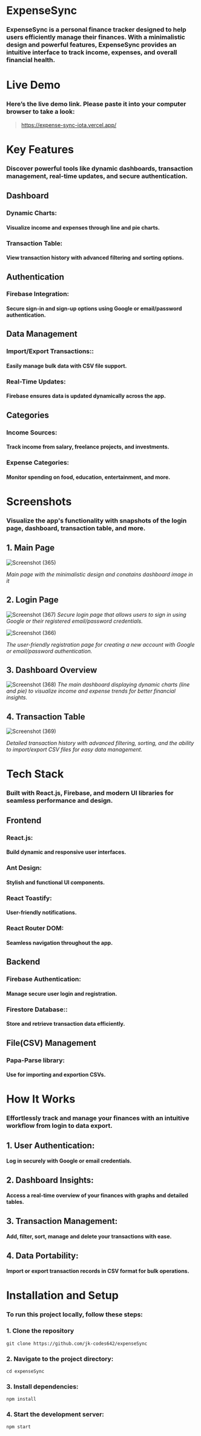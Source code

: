 
# ExpenseSync

### ExpenseSync is a personal finance tracker designed to help users efficiently manage their finances. With a minimalistic design and powerful features, ExpenseSync provides an intuitive interface to track income, expenses, and overall financial health.


# Live Demo
### Here’s the live demo link. Please paste it into your computer browser to take a look:
> https://expense-sync-iota.vercel.app/

# Key Features
### Discover powerful tools like dynamic dashboards, transaction management, real-time updates, and secure authentication.

## Dashboard
### Dynamic Charts:
#### Visualize income and expenses through line and pie charts.
### Transaction Table: 
#### View transaction history with advanced filtering and sorting options.

## Authentication
### Firebase Integration:
#### Secure sign-in and sign-up options using Google or email/password authentication.

## Data Management
### Import/Export Transactions::
#### Easily manage bulk data with CSV file support.
### Real-Time Updates: 
#### Firebase ensures data is updated dynamically across the app.

## Categories
### Income Sources:
#### Track income from salary, freelance projects, and investments.
### Expense Categories:
#### Monitor spending on food, education, entertainment, and more.

# Screenshots
### Visualize the app's functionality with snapshots of the login page, dashboard, transaction table, and more.

## 1. Main Page
![Screenshot (365)](https://github.com/user-attachments/assets/f4c9d6c9-9763-4a43-9ab1-c53cb2132fc5)

*Main page with the minimalistic design and conatains dashboard image in it*

## 2. Login Page
![Screenshot (367)](https://github.com/user-attachments/assets/597ac242-7aa0-48f2-8b3f-51d1c8231871)
*Secure login page that allows users to sign in using Google or their registered email/password credentials.*

![Screenshot (366)](https://github.com/user-attachments/assets/5ba3da67-112e-4c16-9ecc-14529788d8aa)

*The user-friendly registration page for creating a new account with Google or email/password authentication.*

## 3. Dashboard Overview
![Screenshot (368)](https://github.com/user-attachments/assets/4b36ffef-9e9f-4001-ad6e-0b31d278f70f)
*The main dashboard displaying dynamic charts (line and pie) to visualize income and expense trends for better financial insights.*

## 4. Transaction Table 
![Screenshot (369)](https://github.com/user-attachments/assets/ff11f68c-0e1d-47f8-92a8-38d450f848b1)

*Detailed transaction history with advanced filtering, sorting, and the ability to import/export CSV files for easy data management.*

# Tech Stack
### Built with React.js, Firebase, and modern UI libraries for seamless performance and design.

## Frontend
### React.js: 
#### Build dynamic and responsive user interfaces.
### Ant Design: 
#### Stylish and functional UI components.
### React Toastify: 
####  User-friendly notifications.
### React Router DOM: 
#### Seamless navigation throughout the app.

## Backend
### Firebase Authentication: 
#### Manage secure user login and registration.
### Firestore Database:: 
#### Store and retrieve transaction data efficiently.

## File(CSV) Management
### Papa-Parse library:
#### Use for importing and exportion CSVs.

# How It Works
### Effortlessly track and manage your finances with an intuitive workflow from login to data export.


## 1. User Authentication:
#### Log in securely with Google or email credentials.
## 2. Dashboard Insights:
#### Access a real-time overview of your finances with graphs and detailed tables.
## 3. Transaction Management:
#### Add, filter, sort, manage and delete your transactions with ease.
## 4. Data Portability:
#### Import or export transaction records in CSV format for bulk operations.


# Installation and Setup
### To run this project locally, follow these steps:

### 1. Clone the repository
`git clone https://github.com/jk-codes642/expenseSync`

### 2. Navigate to the project directory:
`cd expenseSync`

### 3. Install dependencies:
`npm install`

### 4. Start the development server:
`npm start`
